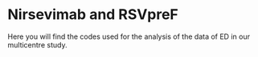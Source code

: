 # Nirsevimab and RSVpreF

Here you will find the codes used for the analysis of the data of ED in our multicentre study. 
